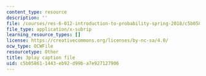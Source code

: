 ```yaml
---
content_type: resource
description: ''
file: /courses/res-6-012-introduction-to-probability-spring-2018/c5b058611443eb92d99ba7e927127906_MPRKc4UPoJk.srt
file_type: application/x-subrip
learning_resource_types: []
license: https://creativecommons.org/licenses/by-nc-sa/4.0/
ocw_type: OCWFile
resourcetype: Other
title: 3play caption file
uid: c5b05861-1443-eb92-d99b-a7e927127906
---
```

